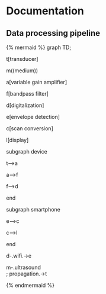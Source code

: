 # Documentation

## Data processing pipeline

{% mermaid %}
graph TD;

t[transducer]

m((medium))

a[variable gain amplifier]

f[bandpass filter]

d[digitalization]

e[envelope detection]

c[scan conversion]

l[display]



subgraph device

t-->a

a-->f

f-->d

end



subgraph smartphone 

e-->c

c-->l

end



d-.wifi.->e

m-.ultrasound <br/>; propagation.->t



{% endmermaid %}







